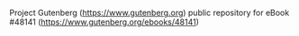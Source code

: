 Project Gutenberg (https://www.gutenberg.org) public repository for eBook #48141 (https://www.gutenberg.org/ebooks/48141)
